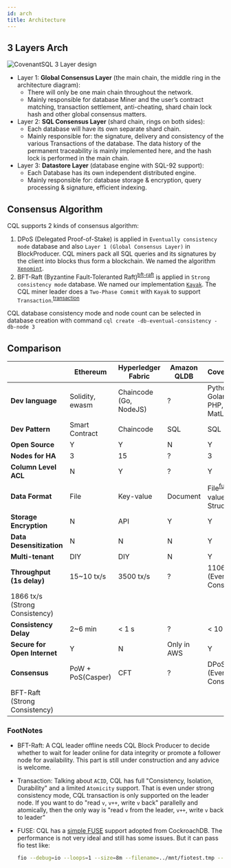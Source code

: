 ```yaml
---
id: arch
title: Architecture
---
```


## 3 Layers Arch

![CovenantSQL 3 Layer design](https://github.com/CovenantSQL/CovenantSQL/raw/ed2878359345cd86e4221f14cd59e4654361b64e/logo/arch.png)

- Layer 1: **Global Consensus Layer** (the main chain, the middle ring in the architecture diagram): 
    - There will only be one main chain throughout the network.
    - Mainly responsible for database Miner and the user’s contract matching, transaction settlement, anti-cheating, shard chain lock hash and other global consensus matters.
- Layer 2: **SQL Consensus Layer** (shard chain, rings on both sides): 
    - Each database will have its own separate shard chain.
    - Mainly responsible for: the signature, delivery and consistency of the various Transactions of the database. The data history of the permanent traceability is mainly implemented here, and the hash lock is performed in the main chain.
- Layer 3: **Datastore Layer** (database engine with SQL-92 support): 
    - Each Database has its own independent distributed engine.
    - Mainly responsible for: database storage & encryption, query processing & signature, efficient indexing.

## Consensus Algorithm

CQL supports 2 kinds of consensus algorithm:

1. DPoS (Delegated Proof-of-Stake) is applied in `Eventually consistency mode` database and also `Layer 1 (Global Consensus Layer)` in BlockProducer. CQL miners pack all SQL queries and its signatures by the client into blocks thus form a blockchain. We named the algorithm [`Xenomint`](https://github.com/CovenantSQL/CovenantSQL/tree/develop/xenomint). 
2. BFT-Raft (Byzantine Fault-Toleranted Raft)<sup><a href="#bft-raft">bft-raft</a></sup> is applied in `Strong consistency mode` database. We named our implementation [`Kayak`](https://github.com/CovenantSQL/CovenantSQL/tree/develop/kayak). The CQL miner leader does a `Two-Phase Commit` with `Kayak` to support `Transaction`.<sup><a href="#transaction">transaction</a></sup>

CQL database consistency mode and node count can be selected in database creation with command `cql create -db-eventual-consistency -db-node 3`

## Comparison

|                              | Ethereum          | Hyperledger Fabric     | Amazon QLDB | CovenantSQL                                                          |
| ---------------------------- | ----------------- | ---------------------- | ----------- | -------------------------------------------------------------------- |
| **Dev language**             | Solidity, ewasm   | Chaincode (Go, NodeJS) | ?           | Python, Golang, Java, PHP, NodeJS, MatLab                            |
| **Dev Pattern**              | Smart Contract    | Chaincode              | SQL         | SQL                                                                  |
| **Open Source**              | Y                 | Y                      | N           | Y                                                                    |
| **Nodes for HA**             | 3                 | 15                     | ?           | 3                                                                    |
| **Column Level ACL**         | N                 | Y                      | ?           | Y                                                                    |
| **Data Format**              | File              | Key-value              | Document    | File<sup><a href="#fuse">fuse</a></sup>, Key-value, Structured       |
| **Storage Encryption**       | N                 | API                    | Y           | Y                                                                    |
| **Data Desensitization**     | N                 | N                      | N           | Y                                                                    |
| **Multi-tenant**             | DIY               | DIY                    | N           | Y                                                                    |
| **Throughput (1s delay)**    | 15~10 tx/s        | 3500 tx/s              | ?           | 11065 tx/s (Eventually Consistency)  
1866 tx/s (Strong Consistency) |
| **Consistency Delay**        | 2~6 min           | < 1 s                  | ?           | < 10 ms                                                              |
| **Secure for Open Internet** | Y                 | N                      | Only in AWS | Y                                                                    |
| **Consensus**                | PoW + PoS(Casper) | CFT                    | ?           | DPoS (Eventually Consistency)  
BFT-Raft (Strong Consistency)        |

### FootNotes

- <a name="bft-raft">BFT-Raft</a>: A CQL leader offline needs CQL Block Producer to decide whether to wait for leader online for data integrity or promote a follower node for availability. This part is still under construction and any advice is welcome.

- <a name="transaction">Transaction</a>: Talking about `ACID`, CQL has full "Consistency, Isolation, Durability" and a limited `Atomicity` support. That is even under strong consistency mode, CQL transaction is only supported on the leader node. If you want to do "read `v`, `v++`, write `v` back" parallelly and atomically, then the only way is "read `v` from the leader, `v++`, write `v` back to leader"

- <a name="fuse">FUSE</a>: CQL has a [simple FUSE](https://github.com/CovenantSQL/CovenantSQL/tree/develop/cmd/cql-fuse) support adopted from CockroachDB. The performance is not very ideal and still has some issues. But it can pass fio test like:
    
    ```bash
    fio --debug=io --loops=1 --size=8m --filename=../mnt/fiotest.tmp --stonewall --direct=1 --name=Seqread --bs=128k --rw=read --name=Seqwrite --bs=128k --rw=write --name=4krandread --bs=4k --rw=randread --name=4krandwrite --bs=4k --rw=randwrite
    ```